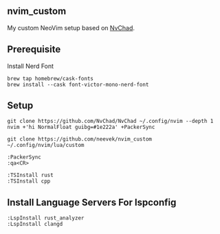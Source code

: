nvim\_custom
---

My custom NeoVim setup based on [NvChad](https://github.com/NvChad/NvChad).

Prerequisite
---

Install Nerd Font

```
brew tap homebrew/cask-fonts
brew install --cask font-victor-mono-nerd-font
```

Setup
---
```
git clone https://github.com/NvChad/NvChad ~/.config/nvim --depth 1
nvim +'hi NormalFloat guibg=#1e222a' +PackerSync
 
git clone https://github.com/neevek/nvim_custom ~/.config/nvim/lua/custom

:PackerSync
:qa<CR>

:TSInstall rust
:TSInstall cpp
```

Install Language Servers For lspconfig
---

```
:LspInstall rust_analyzer
:LspInstall clangd
```

